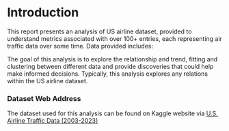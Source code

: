# Introduction
This report presents an analysis of US airline dataset, provided to understand metrics associated with over 100+ entries, each representing air traffic data over some time. Data provided includes:

The goal of this analysis is to explore the relationship and trend, fitting and clustering between different data and provide discoveries that could help make informed decisions. Typically, this analysis explores any relations within the US airline dataset.


### Dataset Web Address
The dataset used for this analysis can be found on Kaggle website via [U.S. Airline Traffic Data (2003-2023)](https://www.kaggle.com/datasets/yyxian/u-s-airline-traffic-data)